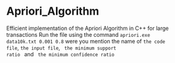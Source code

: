 # Apriori_Algorithm
Efficient implementation of the Apriori Algorithm in C++ for large transactions
Run the file using the command <code>apriori.exe data10k.txt 0.001 0.8</code> were you mention the name of <code>the code file</code>, <code>the input file</code>, <code> the minimum support ratio </code> and <code> the minimum confidence ratio </code>
